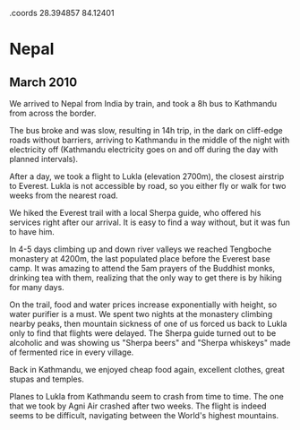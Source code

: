 .coords 28.394857 84.12401

# Nepal
## March 2010

We arrived to Nepal from India by train, and took a 8h bus to Kathmandu from across the border.
 
The bus broke and was slow, resulting in 14h trip, in the dark on cliff-edge roads without barriers, 
arriving to Kathmandu in the middle of the night with electricity off (Kathmandu electricity goes on
and off during the day with planned intervals). 

After a day, we took a flight to Lukla (elevation 2700m), the closest airstrip to Everest. 
Lukla is not accessible by road, so you either fly or walk for two weeks from the nearest road. 

We hiked the Everest trail with a local Sherpa guide, who offered his services right after our arrival.
It is easy to find a way without, but it was fun to have him. 

In 4-5 days climbing up and down river valleys we reached Tengboche monastery at 4200m, the last 
populated place before the Everest base camp. It was amazing to attend the 5am prayers of the 
Buddhist monks, drinking tea with them, realizing that the only way to get there is by hiking for 
many days.

On the trail, food and water prices increase exponentially with height, so water purifier is a must. 
We spent two nights at the monastery climbing nearby peaks, then mountain sickness of one of us
forced us back to Lukla only to find that flights were delayed. The Sherpa guide turned out to
be alcoholic and was showing us "Sherpa beers" and "Sherpa whiskeys" made of fermented rice in
every village.

Back in Kathmandu, we enjoyed cheap food again, excellent clothes, great stupas and temples.

Planes to Lukla from Kathmandu seem to crash from time to time. The one that we took by Agni Air
crashed after two weeks. The flight is indeed seems to be difficult, navigating between the World's
highest mountains.
